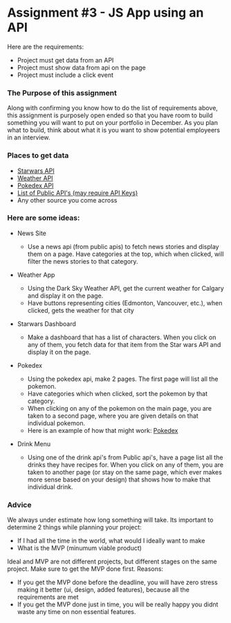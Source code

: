 # Assignment #3 - JS App using an API

Here are the requirements:
- Project must get data from an API
- Project must show data from api on the page
- Project must include a click event

### The Purpose of this assignment
Along with confirming you know how to do the list of requirements above,
this assignment is purposely open ended so that you have room to build
something you will want to put on your portfolio in December. As
you plan what to build, think about what it is you want to show potential
employeers in an interview.

### Places to get data
- [Starwars API](https://swapi.co/)
- [Weather API](https://darksky.net/dev)
- [Pokedex API](https://pokeapi.co/)
- [List of Public API's (may require API Keys)](https://public-apis.xyz/)
- Any other source you come across

### Here are some ideas:
- News Site
    - Use a news api (from public apis) to fetch news stories and display
      them on a page. Have categories at the top, which when clicked, will
      filter the news stories to that category.
- Weather App
    - Using the Dark Sky Weather API, get the current weather for Calgary and display it on the page.
    - Have buttons representing cities (Edmonton, Vancouver, etc.), when clicked, gets the weather for that city

- Starwars Dashboard
    - Make a dashboard that has a list of characters. When you click 
      on any of them, you fetch data for that item from the Star wars API
      and display it on the page.

- Pokedex
    - Using the pokedex api, make 2 pages. The first page will list all the
      pokemon. 
    - Have categories which when clicked, sort the pokemon by that category.
    - When clicking on any of the pokemon on the main page, you are taken to a second page, where you are given details on that individual pokemon. 
    - Here is an example of how that might work: [Pokedex](https://www.pokemon.com/us/pokedex/)

- Drink Menu
    - Using one of the drink api's from Public api's, have a page list all the
      drinks they have recipes for. When you click on any of them, you are taken to another page (or stay on the same page, which ever makes more
      sense based on your design) that shows how to make that individual drink.

### Advice
We always under estimate how long something will take. Its important to determine 2 things while planning your project:
- If I had all the time in the world, what would I ideally want to make
- What is the MVP (minumum viable product)

Ideal and MVP are not different projects, but different stages on the same project. Make sure to get the MVP done first. Reasons:
- If you get the MVP done before the deadline, you will have zero stress making it better (ui, design, added features), because all the requirements are met
- If you get the MVP done just in time, you will be really happy you didnt waste any time on non essential features.




